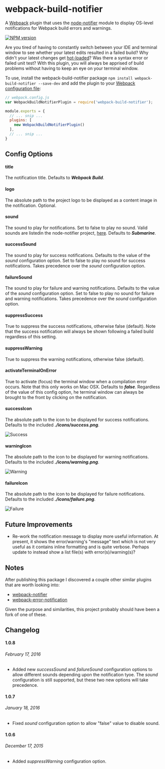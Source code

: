 # webpack-build-notifier

A [Webpack](https://webpack.github.io/) plugin that uses the [node-notifier](https://github.com/mikaelbr/node-notifier) module to display OS-level notifications for Webpack build errors and warnings.

[![NPM version](https://img.shields.io/npm/v/webpack-build-notifier.svg)](https://www.npmjs.org/package/webpack-build-notifier)

Are you tired of having to constantly switch between your IDE and terminal window to see whether your latest edits resulted in a failed build? Why didn't your latest changes get [hot-loaded](https://github.com/gaearon/react-hot-loader)? Was there a syntax error or failed unit test? With this plugin, you will always be apprised of build problems without having to keep an eye on your terminal window.

To use, install the webpack-build-notifier package `npm install webpack-build-notifier --save-dev` and add the plugin to your [Webpack configuration file](https://webpack.github.io/docs/configuration.html):


```javascript
// webpack.config.js
var WebpackBuildNotifierPlugin = require('webpack-build-notifier');

module.exports = {
  // ... snip ...
  plugins: [
    new WebpackBuildNotifierPlugin()
  ],
  // ... snip ...
}
```

Config Options
--------------

#### title
The notification title. Defaults to **_Webpack Build_**.

#### logo
The absolute path to the project logo to be displayed as a content image in the notification. Optional.

#### sound
The sound to play for notifications. Set to false to play no sound. Valid sounds are listedin the node-notifier project, [here](https://github.com/mikaelbr/node-notifier). Defaults to **_Submarine_**.

#### successSound
The sound to play for success notifications. Defaults to the value of the *sound* configuration option. Set to false to play no sound for success notifications. Takes precedence over the *sound* configuration option.

#### failureSound
The sound to play for failure and warning notifications. Defaults to the value of the *sound* configuration option. Set to false to play no sound for failure and warning notifications. Takes precedence over the *sound* configuration option.

#### suppressSuccess
True to suppress the success notifications, otherwise false (default). Note that the success notification will always be shown following a failed build regardless of this setting.

#### suppressWarning
True to suppress the warning notifications, otherwise false (default).

#### activateTerminalOnError
True to activate (focus) the terminal window when a compilation error occurs. Note that this only works on Mac OSX. Defaults to **_false_**. Regardless of the value of this config option, he terminal window can always be brought to the front by clicking on the notification.

#### successIcon
The absolute path to the icon to be displayed for success notifications. Defaults to the included **_./icons/success.png_**.

![Success](https://github.com/RoccoC/webpack-build-notifier/blob/master/icons/success.png?raw=true "Success")

#### warningIcon
The absolute path to the icon to be displayed for warning notifications. Defaults to the included **_./icons/warning.png_**.

![Warning](https://github.com/RoccoC/webpack-build-notifier/blob/master/icons/warning.png?raw=true "Warning")

#### failureIcon
The absolute path to the icon to be displayed for failure notifications. Defaults to the included **_./icons/failure.png_**.

![Failure](https://github.com/RoccoC/webpack-build-notifier/blob/master/icons/failure.png?raw=true "Failure")

Future Improvements
-------------------
* Re-work the notification message to display more useful information. At present, it shows the error/warning's "message" text which is not very useful as it contains inline formatting and is quite verbose. Perhaps update to instead show a list file(s) with error(s)/warning(s)?

Notes
-----
After publishing this package I discovered a couple other similar plugins that are worth looking into:
* [webpack-notifier](https://github.com/Turbo87/webpack-notifier)
* [webpack-error-notification](https://github.com/vsolovyov/webpack-error-notification)

Given the purpose and similarities, this project probably should have been a fork of one of these.

Changelog
---------
#### 1.0.8
###### _February 17, 2016_

- Added new *successSound* and *failureSound* configuration options to allow different sounds depending upon the notification tyoe. The *sound* configuration is still supported, but these two new options will take precedence.

#### 1.0.7
###### _January 18, 2016_

- Fixed *sound* configuration option to allow "false" value to disable sound.

#### 1.0.6
###### _December 17, 2015_

- Added *suppressWarning* configuration option.